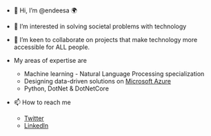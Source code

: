- 👋 Hi, I’m @endeesa :earth_africa:
- 👀 I’m interested in solving societal problems with technology
- 💞️ I’m keen to collaborate on projects that make technology more accessible for ALL people.

- My areas of expertise are
  - Machine learning - Natural Language Processing specialization
  - Designing data-driven solutions on [Microsoft Azure](https://azure.microsoft.com/)
  - Python, DotNet & DotNetCore

- 📫 How to reach me
  
  - [Twitter](https://twitter.com/NdamuleloNemakh)
  - [LinkedIn](https://www.linkedin.com/in/ndamulelonemakhavhani/)

<!---
endeesa/endeesa is a ✨ special ✨ repository because its `README.md` (this file) appears on your GitHub profile.
You can click the Preview link to take a look at your changes.
--->
